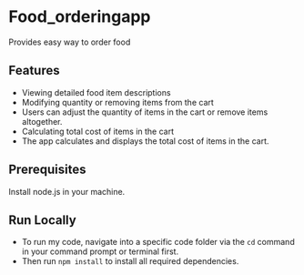 # Food_orderingapp
Provides easy way to order food
## Features
- Viewing detailed food item descriptions
- Modifying quantity or removing items from the cart
- Users can adjust the quantity of items in the cart or remove items altogether.
- Calculating total cost of items in the cart
- The app calculates and displays the total cost of items in the cart.

## Prerequisites
Install node.js in your machine.

## Run Locally
- To run my code, navigate into a specific code folder via the `cd` command in your command prompt or terminal first.
- Then run `npm install` to install all required dependencies.
